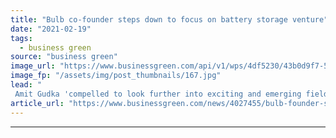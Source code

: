 ```yaml
---
title: "Bulb co-founder steps down to focus on battery storage venture"
date: "2021-02-19"
tags: 
  - business green
source: "business green"
image_url: "https://www.businessgreen.com/api/v1/wps/4df5230/43b0d9f7-584c-4211-89e9-b5cb463b01d1/5/Bulb-co-founders-hayden-wood-and-amit-gudka-185x114.jpg"
image_fp: "/assets/img/post_thumbnails/167.jpg"
lead: "
 Amit Gudka 'compelled to look further into exciting and emerging field' of energy storage but will remain on boards of Bulb and its charity foundation ..."
article_url: "https://www.businessgreen.com/news/4027455/bulb-founder-steps-focus-battery-storage-venture"
---
```


---
